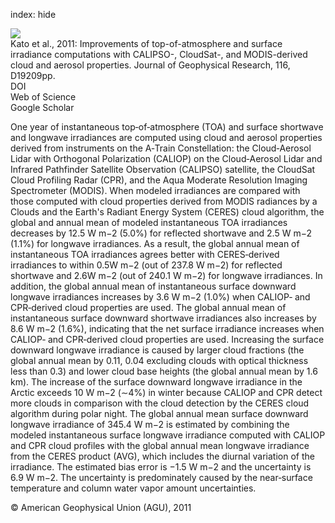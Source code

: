 index: hide

<div class="Citation">
    <div class="Citation-thumb CitationThumb-linked"  data-href="https://doi.org/10.1029/2011jd016050">
      <img src="https://static.claimspace.cloud/climate-study-static/refs/thumbs/7/Kato_et_al_2011-thumb.png" />
    </div>

  <div class="Citation-body">
    <div class="Citation-text">Kato et al., 2011: Improvements of top-of-atmosphere and surface irradiance computations with CALIPSO-, CloudSat-, and MODIS-derived cloud and aerosol properties. <span class="Article-journal">Journal of Geophysical Research, </span><span class="Article-volume">116, </span>D19209pp.</div>
    <div class="Citation-links">
      <div class="CitationLink" data-href="https://doi.org/10.1029/2011jd016050">
        <div class="CitationLink-icon CitationLink-Doi"></div>
        <div class="CitationLink-text">DOI</div>
      </div>
      <div class="CitationLink" data-href="http://cel.webofknowledge.com/InboundService.do?customersID=atyponcel&smartRedirect=yes&mode=FullRecord&IsProductCode=Yes&product=CEL&Init=Yes&Func=Frame&action=retrieve&SrcApp=literatum&SrcAuth=atyponcel&SID=7CNc3cIRaBKjGbSujFM&UT=WOS:000296014500005">
        <div class="CitationLink-icon CitationLink-Isi"></div>
        <div class="CitationLink-text">Web of Science</div>
      </div>
      <div class="CitationLink" data-href="https://scholar.google.com/scholar?q=10.1029/2011jd016050">
        <div class="CitationLink-icon CitationLink-Scholar"></div>
        <div class="CitationLink-text">Google Scholar</div>
      </div>
    </div>
  </div>
</div>

One year of instantaneous top‐of‐atmosphere (TOA) and surface shortwave and longwave irradiances are computed using cloud and aerosol properties derived from instruments on the A‐Train Constellation: the Cloud‐Aerosol Lidar with Orthogonal Polarization (CALIOP) on the Cloud‐Aerosol Lidar and Infrared Pathfinder Satellite Observation (CALIPSO) satellite, the CloudSat Cloud Profiling Radar (CPR), and the Aqua Moderate Resolution Imaging Spectrometer (MODIS). When modeled irradiances are compared with those computed with cloud properties derived from MODIS radiances by a Clouds and the Earth's Radiant Energy System (CERES) cloud algorithm, the global and annual mean of modeled instantaneous TOA irradiances decreases by 12.5 W m−2 (5.0%) for reflected shortwave and 2.5 W m−2 (1.1%) for longwave irradiances. As a result, the global annual mean of instantaneous TOA irradiances agrees better with CERES‐derived irradiances to within 0.5W m−2 (out of 237.8 W m−2) for reflected shortwave and 2.6W m−2 (out of 240.1 W m−2) for longwave irradiances. In addition, the global annual mean of instantaneous surface downward longwave irradiances increases by 3.6 W m−2 (1.0%) when CALIOP‐ and CPR‐derived cloud properties are used. The global annual mean of instantaneous surface downward shortwave irradiances also increases by 8.6 W m−2 (1.6%), indicating that the net surface irradiance increases when CALIOP‐ and CPR‐derived cloud properties are used. Increasing the surface downward longwave irradiance is caused by larger cloud fractions (the global annual mean by 0.11, 0.04 excluding clouds with optical thickness less than 0.3) and lower cloud base heights (the global annual mean by 1.6 km). The increase of the surface downward longwave irradiance in the Arctic exceeds 10 W m−2 (∼4%) in winter because CALIOP and CPR detect more clouds in comparison with the cloud detection by the CERES cloud algorithm during polar night. The global annual mean surface downward longwave irradiance of 345.4 W m−2 is estimated by combining the modeled instantaneous surface longwave irradiance computed with CALIOP and CPR cloud profiles with the global annual mean longwave irradiance from the CERES product (AVG), which includes the diurnal variation of the irradiance. The estimated bias error is −1.5 W m−2 and the uncertainty is 6.9 W m−2. The uncertainty is predominately caused by the near‐surface temperature and column water vapor amount uncertainties.

<div class="Citation-copy">
&copy; American Geophysical Union (AGU), 2011
</div>